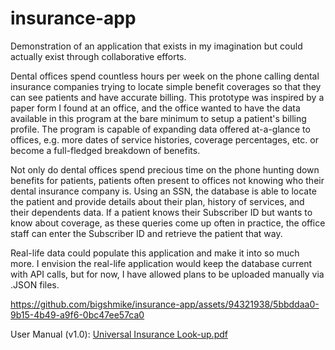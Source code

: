 # insurance-app
Demonstration of an application that exists in my imagination but could actually exist through collaborative efforts.

Dental offices spend countless hours per week on the phone calling dental insurance companies trying to locate simple benefit coverages so that they can see patients and have accurate billing. This prototype was inspired by a paper form I found at an office, and the office wanted to have the data available in this program at the bare minimum to setup a patient's billing profile. The program is capable of expanding data offered at-a-glance to offices, e.g. more dates of service histories, coverage percentages, etc. or become a full-fledged breakdown of benefits.

Not only do dental offices spend precious time on the phone hunting down benefits for patients, patients often present to offices not knowing who their dental insurance company is. Using an SSN, the database is able to locate the patient and provide details about their plan, history of services, and their dependents data. If a patient knows their Subscriber ID but wants to know about coverage, as these queries come up often in practice, the office staff can enter the Subscriber ID and retrieve the patient that way.

Real-life data could populate this application and make it into so much more. I envision the real-life application would keep the database current with API calls, but for now, I have allowed plans to be uploaded manually via .JSON files.

https://github.com/bigshmike/insurance-app/assets/94321938/5bbddaa0-9b15-4b49-a9f6-0bc47ee57ca0

User Manual (v1.0):
[Universal Insurance Look-up.pdf](https://github.com/bigshmike/insurance-app/files/12195076/Universal.Insurance.Look-up.pdf)
